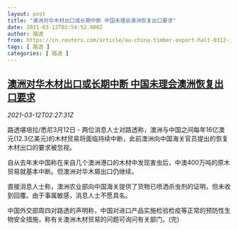 ```yaml
---
layout: post
title: "澳洲对华木材出口或长期中断 中国未理会澳洲恢复出口要求"
date: 2021-03-12T02:54:52.000Z
author: 路透
from: https://cn.reuters.com/article/au-china-timber-export-halt-0312-idCNKBS2B409J
tags: [ 路透 ]
categories: [ 路透 ]
---
```

<!--1615517692000-->
[澳洲对华木材出口或长期中断 中国未理会澳洲恢复出口要求](https://cn.reuters.com/article/au-china-timber-export-halt-0312-idCNKBS2B409J)
------

<div>
<div><i>2021-03-12T02:27:31Z</i></div><p>路透堪培拉/悉尼3月12日 - 两位消息人士对路透称，澳洲与中国之间每年16亿澳元(12.3亿美元)的木材贸易将面临持续中断，此前澳洲向中国海关官员提出的恢复木材出口的要求被忽视。</p><p>自从去年末中国称在来自几个澳洲港口的木材中发现害虫后，中澳400万吨的原木贸易就基本中断。但澳洲对华木屑出口仍继续。</p><p>直接消息人士称，澳洲农业部向中国海关提供了货物已喷洒杀虫剂的证明，但未收到回覆。由于事属敏感，消息人士不愿具名。</p><p>中国外交部周四对路透的声明称，中国对进口产品实施检验检疫等正常的预防性生物安全措施，称有关澳洲木材贸易的问题可询问有关部门。(完)</p>
</div>
